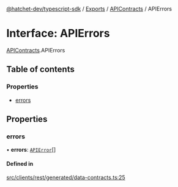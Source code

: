 [@hatchet-dev/typescript-sdk](../README.md) / [Exports](../modules.md) / [APIContracts](../modules/APIContracts.md) / APIErrors

# Interface: APIErrors

[APIContracts](../modules/APIContracts.md).APIErrors

## Table of contents

### Properties

- [errors](APIContracts.APIErrors.md#errors)

## Properties

### errors

• **errors**: [`APIError`](APIContracts.APIError.md)[]

#### Defined in

[src/clients/rest/generated/data-contracts.ts:25](https://github.com/hatchet-dev/hatchet/blob/af21f67/typescript-sdk/src/clients/rest/generated/data-contracts.ts#L25)
